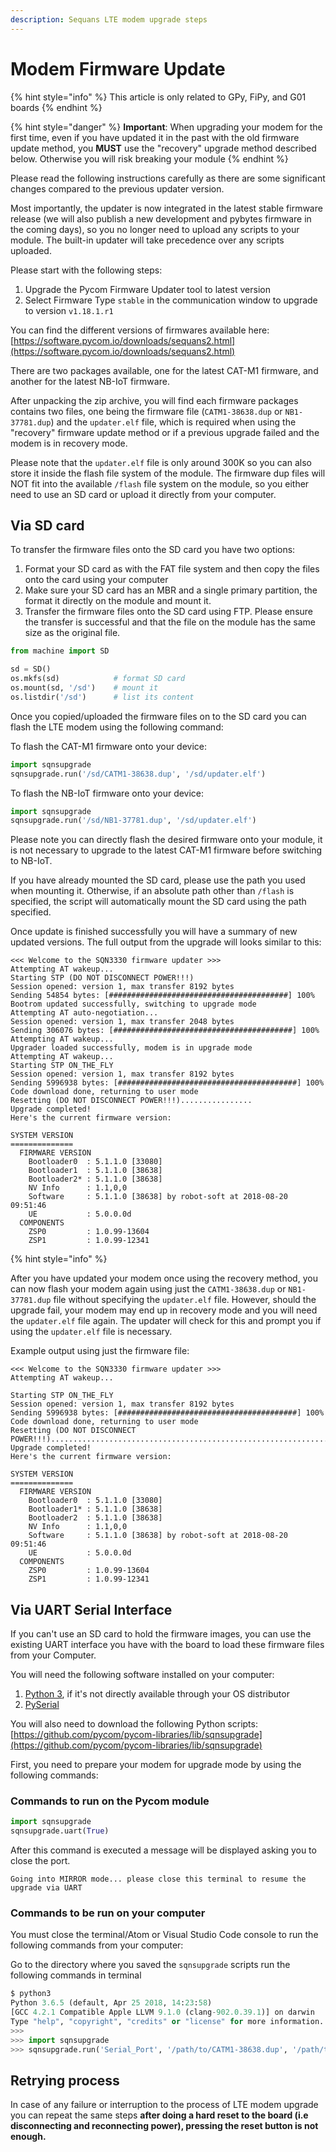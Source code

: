 ```yaml
---
description: Sequans LTE modem upgrade steps
---
```


# Modem Firmware Update

{% hint style="info" %}
This article is only related to GPy, FiPy, and G01 boards
{% endhint %}

{% hint style="danger" %}
**Important**: When upgrading your modem for the first time, even if you have updated it in the past with the old firmware update method, you **MUST** use the "recovery" upgrade method described below. Otherwise you will risk breaking your module
{% endhint %}

Please read the following instructions carefully as there are some significant changes compared to the previous updater version.

Most importantly, the updater is now integrated in the latest stable firmware release \(we will also publish a new development and pybytes firmware in the coming days\), so you no longer need to upload any scripts to your module. The built-in updater will take precedence over any scripts uploaded.

Please start with the following steps:

1. Upgrade the Pycom Firmware Updater tool to latest version
2. Select Firmware Type `stable` in the communication window to upgrade to version `v1.18.1.r1`

You can find the different versions of firmwares available here: [https://software.pycom.io/downloads/sequans2.html](https://software.pycom.io/downloads/sequans2.html)

There are two packages available, one for the latest CAT-M1 firmware, and another for the latest NB-IoT firmware.

After unpacking the zip archive, you will find each firmware packages contains two files, one being the firmware file \(`CATM1-38638.dup` or `NB1-37781.dup`\) and the `updater.elf` file, which is required when using the "recovery" firmware update method or if a previous upgrade failed and the modem is in recovery mode.

Please note that the `updater.elf` file is only around 300K so you can also store it inside the flash file system of the module. The firmware dup files will NOT fit into the available `/flash` file system on the module, so you either need to use an SD card or upload it directly from your computer.

## Via SD card

To transfer the firmware files onto the SD card you have two options:

1. Format your SD card as with the FAT file system and then copy the files onto the card using your computer
2. Make sure your SD card has an MBR and a single primary partition, the format it directly on the module and mount it.
3. Transfer the firmware files onto the SD card using FTP. Please ensure the transfer is successful and that the file on the module has the same size as the original file.

```python
from machine import SD

sd = SD()
os.mkfs(sd)            # format SD card
os.mount(sd, '/sd')    # mount it
os.listdir('/sd')      # list its content
```

Once you copied/uploaded the firmware files on to the SD card you can flash the LTE modem using the following command:

To flash the CAT-M1 firmware onto your device:

```python
import sqnsupgrade
sqnsupgrade.run('/sd/CATM1-38638.dup', '/sd/updater.elf')
```

To flash the NB-IoT firmware onto your device:

```python
import sqnsupgrade
sqnsupgrade.run('/sd/NB1-37781.dup', '/sd/updater.elf')
```

Please note you can directly flash the desired firmware onto your module, it is not necessary to upgrade to the latest CAT-M1 firmware before switching to NB-IoT.

If you have already mounted the SD card, please use the path you used when mounting it. Otherwise, if an absolute path other than `/flash` is specified, the script will automatically mount the SD card using the path specified.

Once update is finished successfully you will have a summary of new updated versions. The full output from the upgrade will looks similar to this:

```text
<<< Welcome to the SQN3330 firmware updater >>>
Attempting AT wakeup...
Starting STP (DO NOT DISCONNECT POWER!!!)
Session opened: version 1, max transfer 8192 bytes
Sending 54854 bytes: [########################################] 100%
Bootrom updated successfully, switching to upgrade mode
Attempting AT auto-negotiation...
Session opened: version 1, max transfer 2048 bytes
Sending 306076 bytes: [########################################] 100%
Attempting AT wakeup...
Upgrader loaded successfully, modem is in upgrade mode
Attempting AT wakeup...
Starting STP ON_THE_FLY
Session opened: version 1, max transfer 8192 bytes
Sending 5996938 bytes: [########################################] 100%
Code download done, returning to user mode
Resetting (DO NOT DISCONNECT POWER!!!)................
Upgrade completed!
Here's the current firmware version:

SYSTEM VERSION
==============
  FIRMWARE VERSION
    Bootloader0  : 5.1.1.0 [33080]
    Bootloader1  : 5.1.1.0 [38638]
    Bootloader2* : 5.1.1.0 [38638]
    NV Info      : 1.1,0,0
    Software     : 5.1.1.0 [38638] by robot-soft at 2018-08-20 09:51:46
    UE           : 5.0.0.0d
  COMPONENTS
    ZSP0         : 1.0.99-13604
    ZSP1         : 1.0.99-12341
```

{% hint style="info" %}

After you have updated your modem once using the recovery method, you can now flash your modem again using just the `CATM1-38638.dup` or `NB1-37781.dup` file without specifying the `updater.elf` file. However, should the upgrade fail, your modem may end up in recovery mode and you will need the `updater.elf` file again. The updater will check for this and prompt you if using the `updater.elf` file is necessary.

Example output using just the firmware file:

```text
<<< Welcome to the SQN3330 firmware updater >>>
Attempting AT wakeup...

Starting STP ON_THE_FLY
Session opened: version 1, max transfer 8192 bytes
Sending 5996938 bytes: [########################################] 100%
Code download done, returning to user mode
Resetting (DO NOT DISCONNECT POWER!!!)............................................................................
Upgrade completed!
Here's the current firmware version:

SYSTEM VERSION
==============
  FIRMWARE VERSION
    Bootloader0  : 5.1.1.0 [33080]
    Bootloader1* : 5.1.1.0 [38638]
    Bootloader2  : 5.1.1.0 [38638]
    NV Info      : 1.1,0,0
    Software     : 5.1.1.0 [38638] by robot-soft at 2018-08-20 09:51:46
    UE           : 5.0.0.0d
  COMPONENTS
    ZSP0         : 1.0.99-13604
    ZSP1         : 1.0.99-12341
```

## Via UART Serial Interface

If you can't use an SD card to hold the firmware images, you can use the existing UART interface you have with the board to load these firmware files from your Computer.

You will need the following software installed on your computer:

1. [Python 3](https://www.python.org/downloads), if it's not directly available through your OS distributor
2. [PySerial](https://pythonhosted.org/pyserial/pyserial.html#installation)

You will also need to download the following Python scripts: [https://github.com/pycom/pycom-libraries/lib/sqnsupgrade](https://github.com/pycom/pycom-libraries/lib/sqnsupgrade)

First, you need to prepare your modem for upgrade mode by using the following commands:

### **Commands to run on the Pycom module**

```python
import sqnsupgrade
sqnsupgrade.uart(True)
```

After this command is executed a message will be displayed asking you to close the port.

```text
Going into MIRROR mode... please close this terminal to resume the upgrade via UART
```

### **Commands to be run on your computer**

You must close the terminal/Atom or Visual Studio Code console to run the following commands from your computer:

Go to the directory where you saved the `sqnsupgrade` scripts run the following commands in terminal

```python
$ python3
Python 3.6.5 (default, Apr 25 2018, 14:23:58)
[GCC 4.2.1 Compatible Apple LLVM 9.1.0 (clang-902.0.39.1)] on darwin
Type "help", "copyright", "credits" or "license" for more information.
>>>
>>> import sqnsupgrade
>>> sqnsupgrade.run('Serial_Port', '/path/to/CATM1-38638.dup', '/path/to/updater.elf')
```

## Retrying process

In case of any failure or interruption to the process of LTE modem upgrade you can repeat the same steps **after doing a hard reset to the board \(i.e disconnecting and reconnecting power\), pressing the reset button is not enough.**

